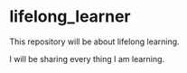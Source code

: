 # lifelong_learner
This repository will be about lifelong learning.

I will be sharing every thing I am learning.

